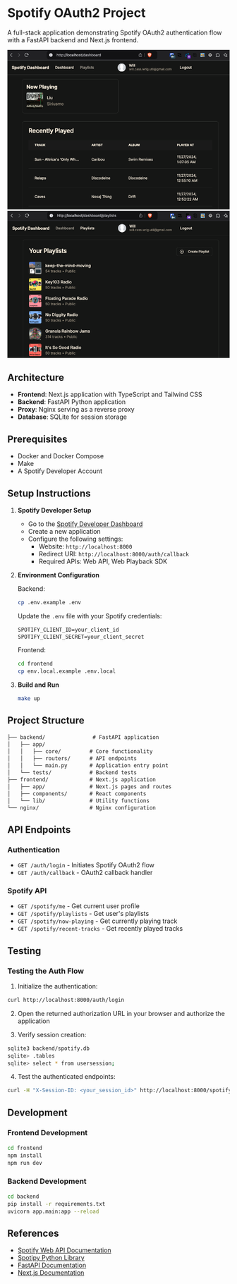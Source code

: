 # Spotify OAuth2 Project

A full-stack application demonstrating Spotify OAuth2 authentication flow with a FastAPI backend and Next.js frontend.

![dashbaord](./images/dashboard.png)
![playlist](./images/playlists.png)

## Architecture

- **Frontend**: Next.js application with TypeScript and Tailwind CSS
- **Backend**: FastAPI Python application
- **Proxy**: Nginx serving as a reverse proxy
- **Database**: SQLite for session storage

## Prerequisites

- Docker and Docker Compose
- Make
- A Spotify Developer Account

## Setup Instructions

1. **Spotify Developer Setup**
   - Go to the [Spotify Developer Dashboard](https://developer.spotify.com/dashboard)
   - Create a new application
   - Configure the following settings:
     - Website: `http://localhost:8000`
     - Redirect URI: `http://localhost:8000/auth/callback`
     - Required APIs: Web API, Web Playback SDK

2. **Environment Configuration**

   Backend:

   ```bash
   cp .env.example .env
   ```

   Update the `.env` file with your Spotify credentials:

   ```
   SPOTIFY_CLIENT_ID=your_client_id
   SPOTIFY_CLIENT_SECRET=your_client_secret
   ```

   Frontend:

   ```bash
   cd frontend
   cp env.local.example .env.local
   ```

3. **Build and Run**

   ```bash
   make up
   ```

## Project Structure

```
├── backend/               # FastAPI application
│   ├── app/
│   │   ├── core/         # Core functionality
│   │   ├── routers/      # API endpoints
│   │   └── main.py       # Application entry point
│   └── tests/            # Backend tests
├── frontend/             # Next.js application
│   ├── app/              # Next.js pages and routes
│   ├── components/       # React components
│   └── lib/              # Utility functions
└── nginx/                # Nginx configuration
```

## API Endpoints

### Authentication

- `GET /auth/login` - Initiates Spotify OAuth2 flow
- `GET /auth/callback` - OAuth2 callback handler

### Spotify API

- `GET /spotify/me` - Get current user profile
- `GET /spotify/playlists` - Get user's playlists
- `GET /spotify/now-playing` - Get currently playing track
- `GET /spotify/recent-tracks` - Get recently played tracks

## Testing

### Testing the Auth Flow

1. Initialize the authentication:

```bash
curl http://localhost:8000/auth/login
```

2. Open the returned authorization URL in your browser and authorize the application

3. Verify session creation:

```bash
sqlite3 backend/spotify.db
sqlite> .tables
sqlite> select * from usersession;
```

4. Test the authenticated endpoints:

```bash
curl -H "X-Session-ID: <your_session_id>" http://localhost:8000/spotify/me
```

## Development

### Frontend Development

```bash
cd frontend
npm install
npm run dev
```

### Backend Development

```bash
cd backend
pip install -r requirements.txt
uvicorn app.main:app --reload
```

## References

- [Spotify Web API Documentation](https://developer.spotify.com/)
- [Spotipy Python Library](https://github.com/spotipy-dev/spotipy)
- [FastAPI Documentation](https://fastapi.tiangolo.com/)
- [Next.js Documentation](https://nextjs.org/docs)
